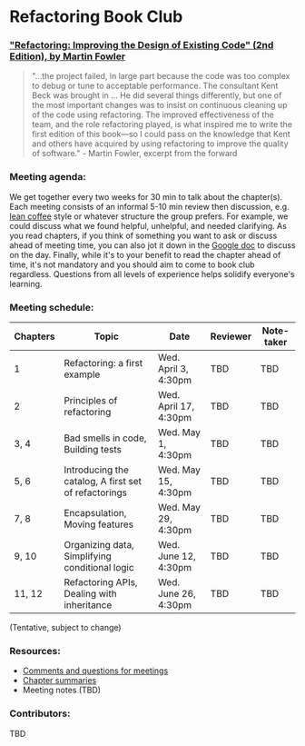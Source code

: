 # Refactoring Book Club

### ["Refactoring: Improving the Design of Existing Code" (2nd Edition), by Martin Fowler](https://www.amazon.ca/Refactoring-Improving-Design-Existing-Code/dp/0134757599/ref=sr_1_1?crid=28WPJ77S2LZCH&keywords=refactoring+martin+fowler&qid=1552664077&s=gateway&sprefix=refactor%2Caps%2C-1&sr=8-1)

> "...the project failed, in large part because the code was too complex to debug or tune to acceptable performance. The consultant Kent Beck was brought in ... He did several things differently, but one of the most important changes was to insist on continuous cleaning up of the code using refactoring. The improved effectiveness of the team, and the role refactoring played, is what inspired me to write the first edition of this book—so I could pass on the knowledge that Kent and others have acquired by using refactoring to improve the quality of software." - Martin Fowler, excerpt from the forward

### Meeting agenda:

We get together every two weeks for 30 min to talk about the chapter(s). Each meeting consists of an informal 5-10 min review then discussion, e.g. [lean coffee](http://agilecoffee.com/leancoffee/) style or whatever structure the group prefers. For example, we could discuss what we found helpful, unhelpful, and needed clarifying. As you read chapters, if you think of something you want to ask or discuss ahead of meeting time, you can also jot it down in the [Google doc](https://docs.google.com/document/d/1riTzBFDNBvNPHss8z7qK7U1dtx73TgC7yUtzkn3fla8/edit?usp=sharing) to discuss on the day. Finally, while it's to your benefit to read the chapter ahead of time, it's not mandatory and you should aim to come to book club regardless. Questions from all levels of experience helps solidify everyone's learning.

### Meeting schedule:

| Chapters | Topic                                                | Date                  | Reviewer | Note-taker |
| -------- | ---------------------------------------------------- | --------------------- | -------- | ---------- |
| 1        | Refactoring: a first example                         | Wed. April 3, 4:30pm  | TBD      | TBD        |
| 2        | Principles of refactoring                            | Wed. April 17, 4:30pm | TBD      | TBD        |
| 3, 4     | Bad smells in code, Building tests                   | Wed. May 1, 4:30pm    | TBD      | TBD        |
| 5, 6     | Introducing the catalog, A first set of refactorings | Wed. May 15, 4:30pm   | TBD      | TBD        |
| 7, 8     | Encapsulation, Moving features                       | Wed. May 29, 4:30pm   | TBD      | TBD        |
| 9, 10    | Organizing data, Simplifying conditional logic       | Wed. June 12, 4:30pm  | TBD      | TBD        |
| 11, 12   | Refactoring APIs, Dealing with inheritance           | Wed. June 26, 4:30pm  | TBD      | TBD        |

(Tentative, subject to change)

### Resources:

- [Comments and questions for meetings](https://docs.google.com/document/d/1riTzBFDNBvNPHss8z7qK7U1dtx73TgC7yUtzkn3fla8/edit?usp=sharing)
- [Chapter summaries](./chapter-summaries.md)
- Meeting notes (TBD)

### Contributors:

TBD
